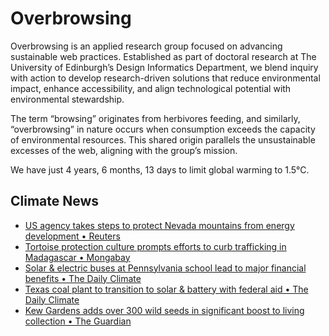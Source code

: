 # Overbrowsing

Overbrowsing is an applied research group focused on advancing sustainable web practices. Established as part of doctoral research at The University of Edinburgh’s Design Informatics Department, we blend inquiry with action to develop research-driven solutions that reduce environmental impact, enhance accessibility, and align technological potential with environmental stewardship.

The term “browsing” originates from herbivores feeding, and similarly, “overbrowsing” in nature occurs when consumption exceeds the capacity of environmental resources. This shared origin parallels the unsustainable excesses of the web, aligning with the group’s mission.

<!-- clock-time -->
We have just 4 years, 6 months, 13 days to limit global warming to 1.5°C.
<!-- /clock-time -->

## Climate News
<!-- clock-news -->
- [US agency takes steps to protect Nevada mountains from energy development • Reuters](https://www.reuters.com/world/us/us-agency-takes-steps-protect-nevada-mountains-energy-development-2024-12-30/ )
- [Tortoise protection culture prompts efforts to curb trafficking in Madagascar • Mongabay](https://news.mongabay.com/2024/12/tortoise-protection-culture-prompts-efforts-to-curb-trafficking-in-madagascar/ )
- [Solar & electric buses at Pennsylvania school lead to major financial benefits • The Daily Climate](https://www.dailyclimate.org/solar-and-electric-buses-at-pennsylvania-school-lead-to-major-financial-benefits-2670663752.html )
- [Texas coal plant to transition to solar & battery with federal aid • The Daily Climate](https://www.dailyclimate.org/texas-coal-plant-to-transition-to-solar-and-battery-with-federal-aid-2670665471.html )
- [Kew Gardens adds over 300 wild seeds in significant boost to living collection • The Guardian](https://www.theguardian.com/science/2024/dec/29/kew-gardens-adds-over-300-wild-seeds-in-significant-boost-to-living-collection )
<!-- /clock-news -->
